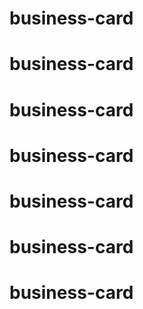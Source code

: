 # business-card
# business-card
# business-card
# business-card
# business-card
# business-card
# business-card
